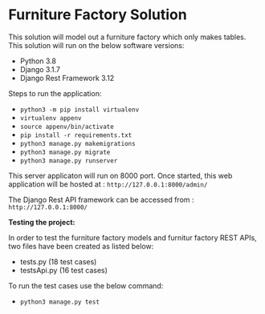# Furniture Factory Solution
This solution will model out a furniture factory which only makes tables. This solution will run on the below software versions:

- Python 3.8
- Django 3.1.7
- Django Rest Framework 3.12

Steps to run the application:

- `python3 -m pip install virtualenv`
- `virtualenv appenv`
- `source appenv/bin/activate`
- `pip install -r requirements.txt`
- `python3 manage.py makemigrations`
- `python3 manage.py migrate`
- `python3 manage.py runserver`

This server applicaton will run on 8000 port. Once started, this web application will be hosted at : `http://127.0.0.1:8000/admin/`

The Django Rest API framework can be accessed from : `http://127.0.0.1:8000/`

**Testing the project:**

In order to test the furniture factory models and furnitur factory REST APIs, two files have been created as listed below:
- tests.py (18 test cases)
- testsApi.py (16 test cases)

To run the test cases use the below command:

- `python3 manage.py test`








